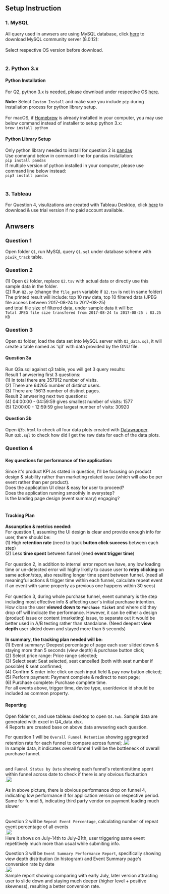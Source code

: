 ## Setup Instruction<br>

### 1. MySQL<br>
All query used in anwsers are using MySQL database, click [here](https://dev.mysql.com/downloads/mysql/) to download MySQL community server (8.0.12):<br>
<br>
Select respective OS version before download.<br><br>

### 2. Python 3.x<br>
#### Python Installation<br>
For Q2, python 3.x is needed, please download under respective OS [here](https://www.python.org/downloads/). <br>

<b>Note:</b> Select `Custom Install` and make sure you include `pip` during installation process for python library setup.<br>
<br>
For macOS, if [Homebrew](https://brew.sh/) is already installed in your computer, you may use below command instead of installer to setup python 3.x:<br>
```brew install python```<br>
#### Python Library Setup<br>
Only python library needed to install for question 2 is [pandas](https://pandas.pydata.org/)<br> 
Use command below in command line for pandas installation:<br>
```pip install pandas```<br>
If multiple version of python installed in your computer, please use command line below instead:<br>
```pip3 install pandas```<br><br>

### 3. Tableau<br>
For Question 4, visulizations are created with Tableau Desktop, click [here](https://www.tableau.com/products/desktop/download) to download & use trial version if no paid account available.<br>

## Anwsers

### Question 1<br>
Open folder `Q1`, run MySQL query `Q1.sql` under database scheme with `piwik_track` table.

### Question 2<br>
(1) Open `Q2` folder, replace `Q2.tsv` with actual data or directly use this sample data in the folder.<br>
(2) Run `Q2.py` (change the `file_path` variable if `Q2.tsv` is not in same folder)<br> 
The printed result will include: top 10 raw data, top 10 filtered data (JPEG file access between 2017-08-24 to 2017-08-25)<br>
and total file size of filtered data, under sample data it will be:<br> 
```Total JPEG file size transfered from 2017-08-24 to 2017-08-25 : 83.25 KB```<br>

### Question 3<br>
Open `Q3` folder, load the data set into MySQL server with `Q3_data.sql`, it will create a table named as 'q3' with data provided by the GNU file. <br>
#### Question 3a<br>
Run Q3a.sql against q3 table, you will get 3 query results:<br>
Result 1 anwsering first 3 questions: <br>
(1) In total there are 357912 number of visits. <br>
(2) There are 64265 number of distinct users. <br>
(3) There are 15613 number of distinct pages. <br>
Result 2 anwsering next two questions: <br>
(4) 04:00:00 - 04:59:59 gives smallest number of visits: 1577 <br>
(5) 12:00:00 - 12:59:59 give largest number of visits: 30920 <br>
#### Question 3b<br>
Open `Q3b.html` to check all four data plots created with [Datawrapper](https://www.datawrapper.de/).<br>
Run `Q3b.sql` to check how did I get the raw data for each of the data plots.<br>

### Question 4<br>
#### Key questions for performance of the application: <br>
Since it's product KPI as stated in question, I'll be focusing on product design & stability rather than marketing related issue (which will also be per event rather than per product).<br>
Does the application UI clear & easy for user to proceed?<br>
Does the application running smoothly in everystep? <br>
Is the landing page design (event summary) engaging? <br>
<br>
#### Tracking Plan
<b>Assumption & metrics needed:</b><br>
For question 1, assuming the UI design is clear and provide enough info for user, there should be:<br>
(1) High <b>retention rate</b> (need to track <b>button click success</b> between each step)<br>
(2) Less <b>time spent</b> between funnel (need <b>event trigger time</b>) <br>
<br>
For question 2, in addition to internal error report we have, any low loading time or un-detected error will highly likelly to cause user to <b>retry clicking</b> on same action/step, also resulting longer time spent between funnel. (need all meaningful actions & trigger time within each funnel, calculate repeat event if an event with same property as previous one happens within 30 secs) <br>
<br>
For question 3, during whole purchase funnel, event summary is the step including most effective info & affecting user's initial purchase intention. How close the user <b>viewed down to `Purchase Ticket`</b> and where did they drop off will indicate the performance. However, it can be either a design (product) issue or content (marketing) issue, to separate out it would be better used in A/B testing rather than standalone. (Need deepest <b>view depth</b> user slided down and stayed more than 5 seconds)<br>
<br>
<b>In summary, the tracking plan needed will be:</b> <br>
	(1) Event summary: Deepest percentage of page each user slided down & staying more than 5 seconds (view depth) & purchase button click;<br>
	(2) Select price range: Price range selected;<br>
	(3) Select seat: Seat selected, seat cancelled (both with seat number if possible) & seat confirmed; <br>
	(4) Confirm & enter info: click on each input field & pay now button clicked; <br>
	(5) Perform payment: Payment complete & redirect to next page; <br>
	(6) Purchase complete: Purchase complete time. <br>
	For all events above, trigger time, device type, user/device id should be included as common property.<br>

#### Reporting
Open folder `Q4`, and use tableau desktop to open `Q4.twb`. Sample data are generated with excel in Q4_data.xlsx.<br>
4 Reports are created base on above data anwsering each question.<br>

For question 1 will be `Overall Funnel Retention` showing aggregated retention rate for each funnel to compare across funnel;
.![](./Q4/Q4_1.jpg)<br>
In sample data, it indicates overall funnel 1 will be the bottleneck of overall purchase funnel.
<br>

<br>and `Funnel Status by Date` showing each funnel's retention/time spent within funnel across date to check if there is any obvious fluctuation<br>.![](./Q4/Q4_2.jpg)<br>

As in above picture, there is obvious performance drop on funnel 4, indicating low performance if for application version on respective period. Same for funnel 5, indicating third party vendor on payment loading much slower <br><br>

Question 2 will be `Repeat Event Percentage`, calculating number of repeat event percentage of all events<br>
.![](./Q4/Q4_3.jpg)<br>
Here it shows on July-14th to July-21th, user triggering same event repetitively much more than usual while submiting info.

Question 3 will be `Event Summary Performance Report`, specifically showing view depth distribution (in histogram) and Event Summary page's conversion rate by date<br>
.![](./Q4/Q4_3.jpg)<br>
Sample report showing comparing with early July, later version attracting user to slide down and staying much deeper (higher level + positive skewness), resulting a better conversion rate.<br>
	
